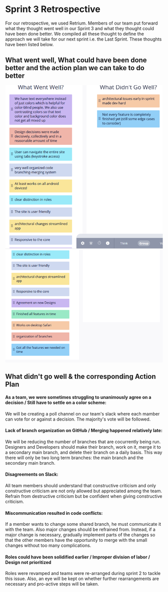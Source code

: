 # Sprint 3 Retrospective

For our retrospective, we used Retrium. Members of our team put forward what they thought went well in our Sprint 3 and what they thought could have been done better. 
We compiled all these thought to define the approach we will take for our next sprint i.e. the Last Sprint. These thoughts have been listed below.

## What went well, What could have been done better and the action plan we can take to do better

<img src="../misc/img/pasted image 0.png" >
<img src="../misc/img/pasted image 1.png" >

## What didn't go well & the corresponding Action Plan

#### As a team, we were sometimes struggling to unanimously agree on a decision / Still have to settle on a color scheme:
We will be creating a poll channel on our team's slack where each mamber can vote for or against a decision. The majority's vote will be followed.

#### Lack of branch organization on GitHub / Merging happened relatively late:
We will be reducing the number of branches that are cocurrently being run. Designers and Developers should make their branch, work on it, merge it to a secondary main branch, and delete their branch on a daily basis. This way there will only be two long term branches: the main branch and the secondary main branch.

#### Disagreements on Slack:
All team members should understand that constructive criticism and only constructive criticism are not only allowed but appreciated among the team. Refrain from destructive criticism but be confident when giving constructive criticism.

#### Miscommunication resulted in code conflicts:
If a member wants to change some shared branch, he must communicate it with the team. Also major changes should be refrained from. Instead, if a major change is necessary, gradually implement parts of the changes so that the other members have the opportunity to merge with the small changes without too many complications.

#### Roles could have been solidified earlier / Improper division of labor / Design not prioritized
Roles were revamped and teams were re-arranged during sprint 2 to tackle this issue. Also, an eye will be kept on whether further rearrangements are necessary and pro-active steps will be taken.
